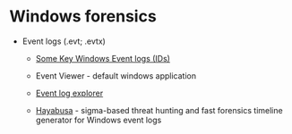 # Windows forensics

- Event logs (.evt; .evtx)

  - [Some Key Windows Event logs (IDs)](https://wiki.sans.blue/#!Tools/WindowsEventLogsTable.md)

  - Event Viewer - default windows application
  - [Event log explorer](https://eventlogxp.com/)

  - [Hayabusa](https://github.com/Yamato-Security/hayabusa) - sigma-based threat hunting and fast forensics timeline generator for Windows event logs
